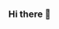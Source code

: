 ### Hi there 👋

<!--
**amityadav341/amityadav341** is a ✨ _special_ ✨ repository because its `README.md` (this file) appears on your GitHub profile.

I'm B Tech. Student at National Institute of Technology, Arunachal Pradesh
- 🔭 I’m  a Web Developer
- 🌱 I’m currently working on enhancing my coding skill.
- 👯 I’m looking to collaborate on ...
- 🤔 I’m looking for help with ...
- 💬 Ask me about ...
- 📫 How to reach me:
<i class="Linkedin"></i>
- 😄 Pronouns: ...
- ⚡ Fun fact: ...
-->
